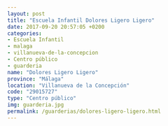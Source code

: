 ```yaml
---
layout: post
title: "Escuela Infantil Dolores Ligero Ligero"
date: 2017-09-20 20:57:05 +0200
categories:
- Escuela Infantil
- malaga
- villanueva-de-la-concepcion
- Centro público
- guarderia
name: "Dolores Ligero Ligero"
province: "Málaga"
location: "Villanueva de la Concepción"
code: "29015727"
type: "Centro público"
img: guarderia.jpg
permalink: /guarderias/dolores-ligero-ligero.html
---
```

